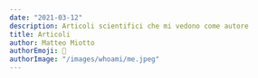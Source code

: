 ```yaml
---
date: "2021-03-12"
description: Articoli scientifici che mi vedono come autore
title: Articoli
author: Matteo Miotto
authorEmoji: 🤖
authorImage: "/images/whoami/me.jpeg"
---
```



